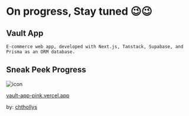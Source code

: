 # On progress, Stay tuned 😉😉

## Vault App

    E-commerce web app, developed with Next.js, Tanstack, Supabase, and Prisma as an ORM database.

## Sneak Peek Progress

![icon](https://github.com/chthollys/blobImage/blob/main/vault-app/icon.png)

[vault-app-pink.vercel.app](https://vault-app-pink.vercel.app/)

by: [chthollys](https://github.com/chthollys)

